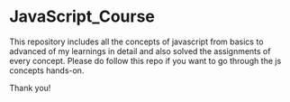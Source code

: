 # JavaScript_Course
This repository includes all the concepts of javascript from basics to advanced of my learnings in detail and also solved the assignments of every concept.
Please do follow this repo if you want to go through the js concepts hands-on.

Thank you!
